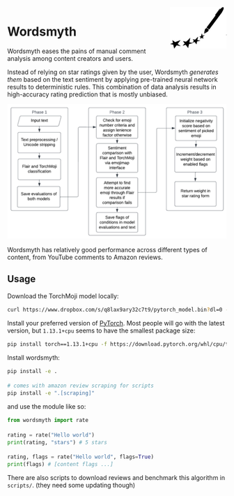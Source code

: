 <picture>
<source media="(prefers-color-scheme: dark)" srcset="./media/logo_dark.svg" width=130 align=right />
<img alt="The Wordsmyth logo" src="./media/logo.svg" align="right" width=130>
</picture>

# Wordsmyth

Wordsmyth eases the pains of manual comment analysis among content creators and users.

Instead of relying on star ratings given by the user, Wordsmyth *generates them* based on the text sentiment by applying pre-trained neural network results to deterministic rules. This combination of data analysis results in high-accuracy rating prediction that is mostly unbiased.

<div align="center">
<img src="./media/how_it_works.png">
</div>

Wordsmyth has relatively good performance across different types of content, from YouTube comments to Amazon reviews.

## Usage

Download the TorchMoji model locally:

```bash
curl https://www.dropbox.com/s/q8lax9ary32c7t9/pytorch_model.bin?dl=0 -L --output src/wordsmyth/data/pytorch_model.bin
```

Install your preferred version of [PyTorch](https://pytorch.org/get-started/locally/#start-locally). Most people will go with the latest version, but `1.13.1+cpu` seems to have the smallest package size:

```bash
pip install torch==1.13.1+cpu -f https://download.pytorch.org/whl/cpu/torch_stable.html
```

Install wordsmyth:

```bash
pip install -e .

# comes with amazon review scraping for scripts
pip install -e ".[scraping]"
```

and use the module like so:

```py
from wordsmyth import rate

rating = rate("Hello world")
print(rating, "stars") # 5 stars

rating, flags = rate("Hello world", flags=True)
print(flags) # [content flags ...]
```

There are also scripts to download reviews and benchmark this algorithm in `scripts/`. (they need some updating though)